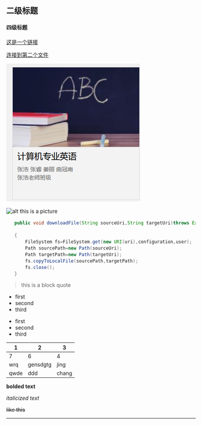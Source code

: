 ## 二级标题
#### 四级标题

[这是一个链接](https://www.baidu.com)

[连接到第二个文件](test.md)

![alt this is a picture](pic.png)

![alt this is a picture](https://www.runoob.com/wp-content/uploads/2019/03/23EACC50-38E0-4284-B99A-6BC22E284BAC.jpg)


 ```java
    public void downloadFile(String sourceUri,String targetUri)throws Exception

    {
        FileSystem fs=FileSystem.get(new URI(uri),configuration,user);
        Path sourcePath=new Path(sourceUri);
        Path targetPath=new Path(targetUri);
        fs.copyToLocalFile(sourcePath,targetPath);
        fs.close();
    }
 ```
 > this is a block quote

* first
* second
* third
+ first
+ second
+ third

| 1    | 2        | 3     |
| ---- | -------- | ----- |
| 7    | 6        | 4     |
| wrq  | gensdgtg | jing  |
| qwde | ddd      | chang |

__bolded text__

_italicized text_

~~like this~~

---
